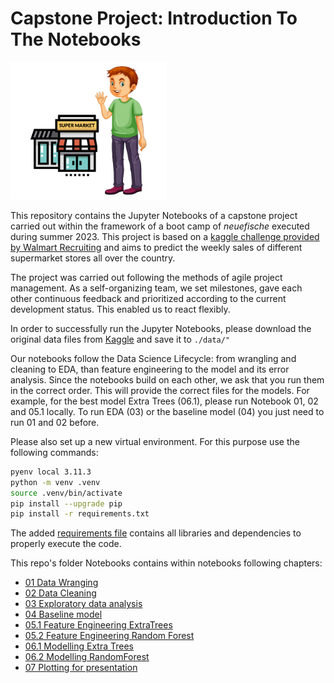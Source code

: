 # Capstone Project: Introduction To The Notebooks

<img src="images/1_tom_stuperstore.png" alt="African Pattern" width="250" height="220" />

This repository contains the Jupyter Notebooks of a capstone project carried out within the framework of a boot camp of *neuefische* executed during summer 2023. This project is based on a [kaggle challenge provided by Walmart Recruiting](https://www.kaggle.com/competitions/walmart-recruiting-store-sales-forecasting/overview) and aims to predict the weekly sales of different supermarket stores all over the country.

The project was carried out following the methods of agile project management. As a self-organizing team, we set milestones, gave each other continuous feedback and prioritized according to the current development status. This enabled us to react flexibly.<br>

In order to successfully run the Jupyter Notebooks, please download the original data files from [Kaggle](https://www.kaggle.com/competitions/walmart-recruiting-store-sales-forecasting/data) and save it to ```./data/"```

Our notebooks follow the Data Science Lifecycle: from wrangling and  cleaning to EDA, than feature engineering to the model and its error analysis. Since the notebooks build on each other, we ask that you run them in the correct order. This will provide the correct files for the models. 
For example, for the best model Extra Trees (06.1), please run Notebook 01, 02 and 05.1 locally. To run EDA (03) or the baseline model (04) you just need to run 01 and 02 before.

Please also set up a new virtual environment. For this purpose use the following commands:

```BASH
pyenv local 3.11.3
python -m venv .venv
source .venv/bin/activate
pip install --upgrade pip
pip install -r requirements.txt
```

The added [requirements file](requirements.txt) contains all libraries and dependencies to properly execute the code. 

This repo's folder Notebooks contains within notebooks following chapters:

- [01 Data Wranging](Notebooks/01_dataframe_merging.ipynb)
- [02 Data Cleaning](Notebooks/02_data_cleaning.ipynb)
- [03 Exploratory data analysis](Notebooks/03_eda.ipynb)
- [04 Baseline model](Notebooks/04_baseline_model.ipynb)
- [05.1 Feature Engineering ExtraTrees](Notebooks/05.1_feature_engineering_extratrees.ipynb)
- [05.2 Feature Engineering Random Forest](Notebooks/05.2_feature_engineering_randomforest.ipynb)
- [06.1 Modelling Extra Trees](Notebooks/06.1_best_model_extratrees.ipynb)
- [06.2 Modelling RandomForest](Notebooks/05.2_feature_engineering_randomforest.ipynb)
- [07 Plotting for presentation](Notebooks/07_plots_presentation.ipynb)
